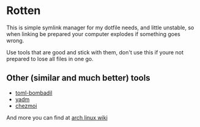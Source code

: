 # Rotten
This is simple symlink manager for my dotfile needs, and little unstable, so when linking be prepared your computer explodes if something goes wrong.

Use tools that are good and stick with them, don't use this if youre not prepared to lose all files in one go.

## Other (similar and much better) tools
- [toml-bombadil](https://github.com/oknozor/toml-bombadil)
- [yadm](https://yadm.io/)
- [chezmoi](https://github.com/twpayne/chezmoi)

And more you can find at [arch linux wiki](https://wiki.archlinux.org/title/Dotfiles)

